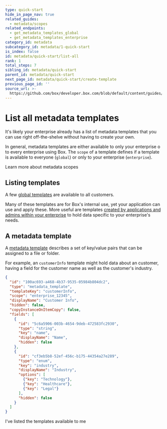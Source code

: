 ```yaml
---
type: quick-start
hide_in_page_nav: true
related_guides:
  - metadata/scopes
related_endpoints:
  - get_metadata_templates_global
  - get_metadata_templates_enterprise
category_id: metadata
subcategory_id: metadata/1-quick-start
is_index: false
id: metadata/quick-start/list-all
rank: 1
total_steps: 7
sibling_id: metadata/quick-start
parent_id: metadata/quick-start
next_page_id: metadata/quick-start/create-template
previous_page_id: ''
source_url: >-
  https://github.com/box/developer.box.com/blob/default/content/guides/metadata/1-quick-start/1-list-all.md
---
```

# List all metadata templates

It's likely your enterprise already has a list of metadata templates that you
can use right off-the-shelve without having to create your own.

In general, metadata templates are either available to only your enterprise o
to every enterprise using Box. The `scope` of a template defines if a template
is available to everyone (`global`) or only to your enterprise (`enterprise`).

<CTA to='g://metadata/scopes'>

Learn more about metadata scopes

</CTA>

## Listing templates

A few [global templates](e://get_metadata_templates_global) are available to all
customers.

<Samples id="get_metadata_templates_global" >

</Samples>

Many of these templates are for Box's internal use, yet your application can use
and apply these. More useful are templates [created by applications and admins
within your enterprise](e://get_metadata_templates_enterprise) to hold data
specific to your enterprise's needs.

<Samples id="get_metadata_templates_enterprise" >

</Samples>

## A metadata template

A [metadata template][template] describes a set of key/value
pairs that can be assigned to a file or folder.

For example, an `customerInfo` template might hold data about an customer,
having a field for the customer name as well as the customer's industry.

```json
{
  "id": "100ac693-a468-4b37-9535-05984b804dc2",
  "type": "metadata_template",
  "templateKey": "customerInfo",
  "scope": "enterprise_12345",
  "displayName": "Customer Info",
  "hidden": false,
  "copyInstanceOnItemCopy": false,
  "fields": [
    {
      "id": "5c6a5906-003b-4654-9deb-472583fc2930",
      "type": "string",
      "key": "name",
      "displayName": "Name",
      "hidden": false
    },
    {
      "id": "cf3eb5b8-52ef-456c-b175-44354a27e289",
      "type": "enum",
      "key": "industry",
      "displayName": "Industry",
      "options": [
        {"key": "Technology"},
        {"key": "Healthcare"},
        {"key": "Legal"}
      ],
      "hidden": false
    }
  ]
}
```

<Next>

I've listed the templates available to me

</Next>

[template]: g://metadata/templates
